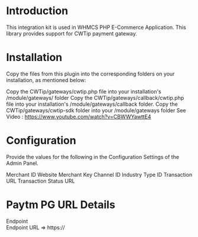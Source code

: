 # Introduction
This integration kit is used in WHMCS PHP E-Commerce Application. This library provides support for CWTip payment gateway.

# Installation
Copy the files from this plugin into the corresponding folders on your installation, as mentioned below:

Copy the CWTip/gateways/cwtip.php file into your installation's /module/gateways/ folder
Copy the CWTip/gateways/callback/cwtip.php file into your installation's /module/gateways/callback folder.
Copy the CWTip/gateways/cwtip-sdk folder into your /module/gateways folder
See Video : https://www.youtube.com/watch?v=CBWWYawttE4

# Configuration
Provide the values for the following in the Configuration Settings of the Admin Panel.

Merchant ID
Website
Merchant Key
Channel ID
Industry Type ID
Transaction URL
Transaction Status URL

# Paytm PG URL Details

Endpoint	
	Endpoint URL             =>  https://
